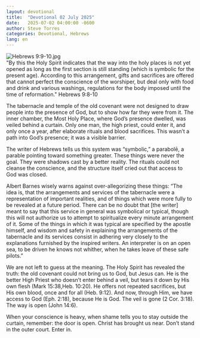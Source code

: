 ```yaml
---
layout: devotional
title:  "Devotional 02 July 2025"
date:   2025-07-02 04:00:00 -0600
author: Steve Torres
categories: Devotional, Hebrews
lang: en
---
```

<img src="https://sitemedia.esteeb.com/file/esteebcomsitemedia/devotional_images/Hebrews/Heb-9_9-10.jpg?raw=true" alt="Hebrews 9:9-10.jpg" style="max-width: 100%; height: auto;">

<div class="scripture">
   "By this the Holy Spirit indicates that the way into the holy places is not yet opened as long as the first section is still standing (which is symbolic for the present age). According to this arrangement, gifts and sacrifices are offered that cannot perfect the conscience of the worshiper, but deal only with food and drink and various washings, regulations for the body imposed until the time of reformation." Hebrews 9:8-10
</div>

The tabernacle and temple of the old covenant were not designed to draw people into the presence of God, but to show how far they were from it. The inner chamber, the Most Holy Place, where God’s presence dwelled, was veiled behind a curtain. Only one man, the high priest, could enter it, and only once a year, after elaborate rituals and blood sacrifices. This wasn’t a path into God’s presence; it was a visible barrier.

The writer of Hebrews tells us this system was “symbolic,” a parabolē, a parable pointing toward something greater. These things were never the goal. They were shadows cast by a better reality. The rituals could not cleanse the conscience, and the structure itself cried out that access to God was closed.

Albert Barnes wisely warns against over-allegorizing these things:
“The idea is, that the arrangements and services of the tabernacle were a representation of important realities, and of things which were more fully to be revealed at a future period. There can be no doubt that [the writer] meant to say that this service in general was symbolical or typical, though this will not authorize us to attempt to spiritualize every minute arrangement of it. Some of the things in which it was typical are specified by the apostle himself, and wisdom and safety in explaining the arrangements of the tabernacle and its services consist in adhering very closely to the explanations furnished by the inspired writers. An interpreter is on an open sea, to be driven he knows not whither, when he takes leave of these safe pilots.”

We are not left to guess at the meaning. The Holy Spirit has revealed the truth: the old covenant could not bring us to God, but Jesus can. He is the better High Priest who doesn’t enter behind a veil, but tears it down by His own flesh (Mark 15:38,Heb. 10:20). He offers not repeated sacrifices, but His own blood, once and for all (Heb. 9:12). And now, through Him, we have access to God (Eph. 2:18), because He is God. The veil is gone (2 Cor. 3:18). The way is open (John 14:6).

When your conscience is heavy, when shame tells you to stay outside the curtain, remember: the door is open. Christ has brought us near. Don’t stand in the outer court. Enter in.
